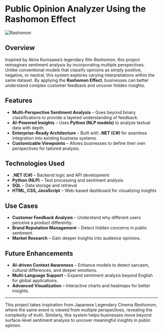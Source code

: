 # Public Opinion Analyzer Using the Rashomon Effect  

![Rashomon](assets/Rashomon.jpg)

## Overview  
Inspired by Akira Kurosawa’s legendary film *Rashomon*, this project reimagines sentiment analysis by incorporating multiple perspectives. Unlike conventional models that classify opinions as simply positive, negative, or neutral, this system explores varying interpretations within the same dataset. By applying the **Rashomon Effect**, businesses can better understand complex customer feedback and uncover hidden insights.  

## Features  
- **Multi-Perspective Sentiment Analysis** – Goes beyond binary classifications to provide a layered understanding of feedback.  
- **AI-Powered Insights** – Uses **Python (NLP models)** to analyze textual data with depth.  
- **Enterprise-Ready Architecture** – Built with **.NET (C#)** for seamless integration into existing business systems.  
- **Customizable Viewpoints** – Allows businesses to define their own perspectives for tailored analysis.  

## Technologies Used  
- **.NET (C#)** – Backend logic and API development  
- **Python (NLP)** – Text processing and sentiment analysis  
- **SQL** – Data storage and retrieval  
- **HTML, CSS, JavaScript** – Web-based dashboard for visualizing insights  

## Use Cases  
- **Customer Feedback Analysis** – Understand why different users perceive a product differently.  
- **Brand Reputation Management** – Detect hidden concerns in public sentiment.  
- **Market Research** – Gain deeper insights into audience opinions.  


## Future Enhancements  
- **AI-driven Context Awareness** – Enhance models to detect sarcasm, cultural differences, and deeper emotions.  
- **Multi-Language Support** – Expand sentiment analysis beyond English for global applications.  
- **Advanced Visualization** – Interactive charts and heatmaps for better insights.  

---

This project takes inspiration from Japanese Legendary Cinema *Rashomon*, where the same event is viewed from multiple perspectives, revealing the complexity of truth. Similarly, this system helps businesses move beyond surface-level sentiment analysis to uncover meaningful insights in public opinion.  
